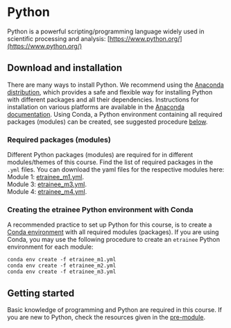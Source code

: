 # Python

Python is a powerful scripting/programming language widely used in scientific processing and analysis: [https://www.python.org/](https://www.python.org/)

## Download and installation

There are many ways to install Python. We recommend using the [Anaconda distribution](https://www.anaconda.com/products/individual), which provides a safe and flexible way for installing Python with different packages and all their dependencies. Instructions for installation on various platforms are available in the [Anaconda documentation](https://docs.anaconda.com/anaconda/).
Using Conda, a Python environment containing all required packages (modules) can be created, see suggested procedure [below](#creating-the-etrainee-python-environment-with-conda).

### Required packages (modules)
Different Python packages (modules) are required for in different modules/themes of this course. Find the list of required packages in the `.yml` files. You can download the yaml files for the respective modules here:  
Module 1: <a href=../assets/python_envs/etrainee_m1.yml download>etrainee_m1.yml</a>.  
Module 3: <a href=../assets/python_envs/etrainee_m3.yml download>etrainee_m3.yml</a>.  
Module 4: <a href=../assets/python_envs/etrainee_m4.yml download>etrainee_m4.yml</a>.  

### Creating the etrainee Python environment with Conda
A recommended practice to set up Python for this course, is to create a [Conda environment](https://docs.conda.io/projects/conda/en/4.6.0/_downloads/52a95608c49671267e40c689e0bc00ca/conda-cheatsheet.pdf) with all required modules (packages). If you are using Conda, you may use the following procedure to create an `etrainee` Python environment for each module:

```
conda env create -f etrainee_m1.yml
conda env create -f etrainee_m2.yml
conda env create -f etrainee_m3.yml
```


## Getting started 
Basic knowledge of programming and Python are required in this course. If you are new to Python, check the resources given in the [pre-module](../module0/module0.md#programming-in-python).
